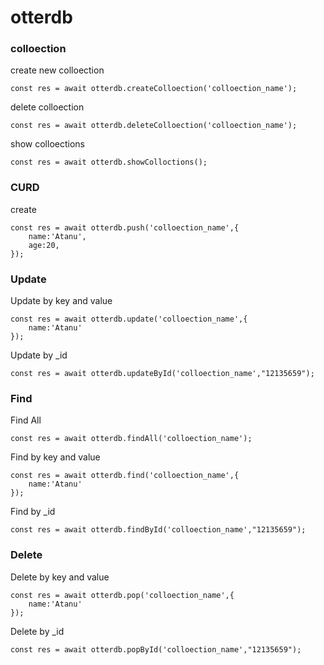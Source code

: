 # otterdb

### colloection

create new colloection
```
const res = await otterdb.createColloection('colloection_name');
```

delete colloection
```
const res = await otterdb.deleteColloection('colloection_name');
```

show colloections
```
const res = await otterdb.showColloctions();
```

### CURD

create 
```
const res = await otterdb.push('colloection_name',{
    name:'Atanu',
    age:20,
});
```

### Update

Update by key and value 
```
const res = await otterdb.update('colloection_name',{
    name:'Atanu'
});
```

Update by _id
```
const res = await otterdb.updateById('colloection_name',"12135659");
```


### Find

Find All
```
const res = await otterdb.findAll('colloection_name');
```

Find by key and value 
```
const res = await otterdb.find('colloection_name',{
    name:'Atanu'
});
```

Find by _id
```
const res = await otterdb.findById('colloection_name',"12135659");
```

### Delete

Delete by key and value 
```
const res = await otterdb.pop('colloection_name',{
    name:'Atanu'
});
```

Delete by _id
```
const res = await otterdb.popById('colloection_name',"12135659");
```
